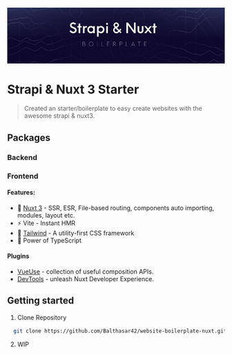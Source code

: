 [![Banner](./.github/assets/banner.jpg)](https://github.com/Balthasar42/website-boilerplate-nuxt.git)

# Strapi & Nuxt 3 Starter

> Created an starter/boilerplate to easy create websites with the awesome strapi & nuxt3.

## Packages

### Backend

### Frontend

#### Features:

- 💚 [Nuxt 3](https://nuxt.com/) - SSR, ESR, File-based routing, components auto importing, modules, layout etc.
- ⚡️ Vite - Instant HMR
- 🎨 [Tailwind](https://tailwindcss.com/) - A utility-first CSS framework
- 🦾 Power of TypeScript

#### Plugins

- [VueUse](https://github.com/vueuse/vueuse) - collection of useful composition APIs.
- [DevTools](https://github.com/nuxt/devtools) - unleash Nuxt Developer Experience.

## Getting started

1. Clone Repository

```bash
  git clone https://github.com/Balthasar42/website-boilerplate-nuxt.git
```

2. WIP
